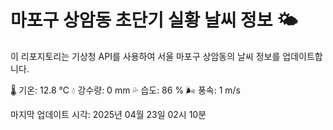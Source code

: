 
# 마포구 상암동 초단기 실황 날씨 정보 🌤️

이 리포지토리는 기상청 API를 사용하여 서울 마포구 상암동의 날씨 정보를 업데이트합니다. 

🌡️ 기온: 12.8 ℃
💧 강수량: 0 mm
💦 습도: 86 %
🌬️ 풍속: 1 m/s

마지막 업데이트 시각: 2025년 04월 23일 02시 10분    
